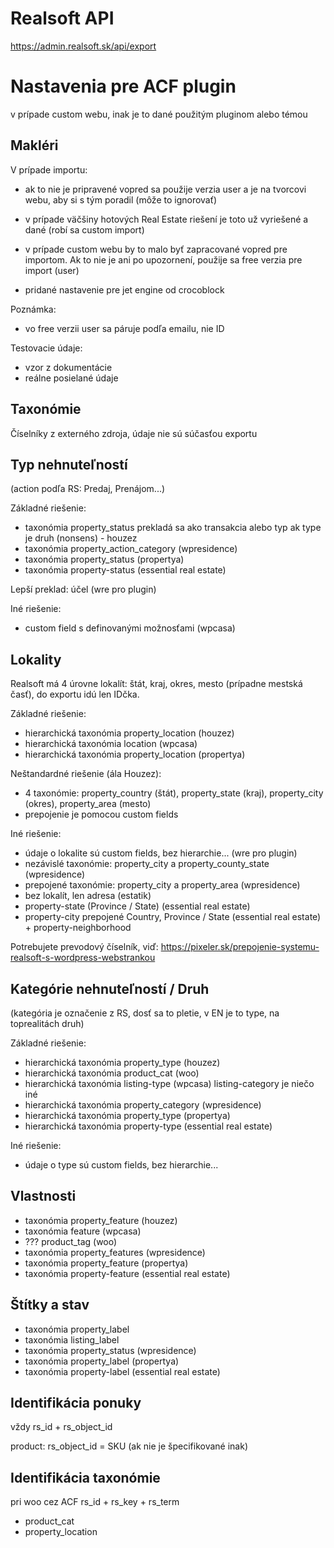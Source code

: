 # Realsoft API

https://admin.realsoft.sk/api/export


# Nastavenia pre ACF plugin 

v prípade custom webu, inak je to dané použitým pluginom alebo témou

## Makléri

V prípade importu: 

- ak to nie je pripravené vopred sa použije verzia user a je na tvorcovi webu, aby si s tým poradil (môže to ignorovať)

- v prípade väčšiny hotových Real Estate riešení je toto už vyriešené a dané (robí sa custom import)

- v prípade custom webu by to malo byť zapracované vopred pre importom. Ak to nie je ani po upozornení, použije sa free verzia pre import (user)

- pridané nastavenie pre jet engine od crocoblock 


Poznámka:
- vo free verzii user sa páruje podľa emailu, nie ID

Testovacie údaje:
- vzor z dokumentácie
- reálne posielané údaje

## Taxonómie 

Číselníky z externého zdroja, údaje nie sú súčasťou exportu

## Typ nehnuteľností

(action podľa RS: Predaj, Prenájom...) 

Základné riešenie:

- taxonómia property_status prekladá sa ako transakcia alebo typ ak type je druh (nonsens) - houzez
- taxonómia property_action_category (wpresidence)
- taxonómia property_status (propertya)
- taxonómia property-status (essential real estate)

Lepší preklad: účel (wre pro plugin)

Iné riešenie: 
- custom field s definovanými možnosťami (wpcasa)


## Lokality

Realsoft má 4 úrovne lokalít: štát, kraj, okres, mesto (prípadne mestská časť), do exportu idú len IDčka. 

Základné riešenie:

- hierarchická taxonómia property_location (houzez)
- hierarchická taxonómia location  (wpcasa)  
- hierarchická taxonómia property_location (propertya)

Neštandardné riešenie (ála Houzez):

- 4 taxonómie: property_country (štát), property_state (kraj), property_city (okres), property_area (mesto)
- prepojenie je pomocou custom fields

Iné riešenie:

- údaje o lokalite sú custom fields, bez hierarchie... (wre pro plugin)
- nezávislé taxonómie: property_city a property_county_state (wpresidence)
- prepojené taxonómie: property_city a property_area (wpresidence)
- bez lokalít, len adresa (estatik)
- property-state (Province / State) (essential real estate) 
- property-city prepojené Country, Province / State (essential real estate) + property-neighborhood

Potrebujete prevodový číselník, viď: https://pixeler.sk/prepojenie-systemu-realsoft-s-wordpress-webstrankou





## Kategórie nehnuteľností  / Druh

(kategória je označenie z RS, dosť sa to pletie, v EN je to type, na toprealitách druh)

Základné riešenie:

- hierarchická taxonómia property_type (houzez)
- hierarchická taxonómia product_cat (woo)
- hierarchická taxonómia listing-type (wpcasa) listing-category je niečo iné
- hierarchická taxonómia property_category (wpresidence)
- hierarchická taxonómia property_type (propertya)
- hierarchická taxonómia property-type (essential real estate)

Iné riešenie:

- údaje o type sú custom fields, bez hierarchie... 
 

## Vlastnosti 

- taxonómia property_feature (houzez)
- taxonómia feature (wpcasa) 
- ??? product_tag (woo)
- taxonómia property_features (wpresidence) 
- taxonómia property_feature (propertya) 
- taxonómia property-feature (essential real estate) 

 
## Štítky a stav

- taxonómia property_label
- taxonómia listing_label 
- taxonómia property_status (wpresidence) 
- taxonómia property_label (propertya)  
- taxonómia property-label (essential real estate) 
 


## Identifikácia ponuky

vždy rs_id + rs_object_id

product:  rs_object_id = SKU (ak nie je špecifikované inak)

## Identifikácia taxonómie

pri woo cez ACF rs_id + rs_key + rs_term
- product_cat
- property_location









 

